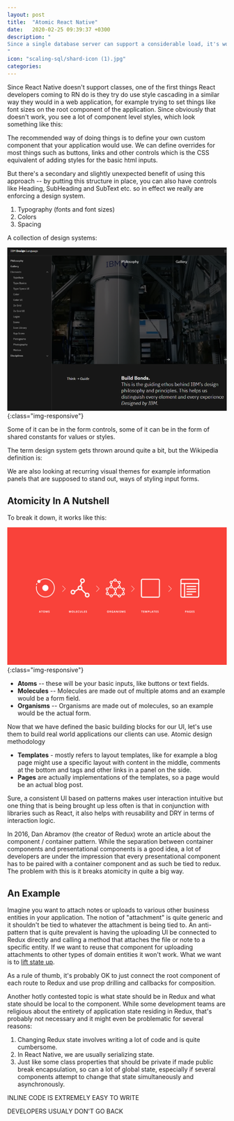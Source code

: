 ```yaml
---
layout: post
title:  "Atomic React Native"
date:   2020-02-25 09:39:37 +0300
description: "
Since a single database server can support a considerable load, it's worth starting off by saying that needing to scale out your database server means your business is doing several things right, so this is a good problem to have. While getting a machine with more processor cores, memory and disk space can alleviate your problems in the short term, at some point needing to distribute your database across multiple machines becomes unavoidable.
"
icon: "scaling-sql/shard-icon (1).jpg"
categories:
---
```

Since React Native doesn't support classes, one of the first things React developers coming to RN do is they try do use style cascading in a similar way they would in a web application, for example trying to set things like font sizes on the root component of the application. Since obviously that doesn't work,  you see a lot of component level styles, which look something like this:

The recommended way of doing things is to define your own custom component that your application would use. We can define overrides for most things such as buttons, links and other controls which is the CSS equivalent of adding styles for the basic html inputs. 

But there's a secondary and slightly unexpected benefit of using this approach -- by putting this structure in place, you can also have controls like Heading, SubHeading and SubText etc. so in effect we really are enforcing a design system.

1. Typography (fonts and font sizes)
2. Colors
3. Spacing

A collection of design systems:

![diagram1](/images/atomic/ibm.png){:class="img-responsive"}

Some of it can be in the form controls, some of it can be in the form of shared constants for values or styles.

The term design system gets thrown around quite a bit, but the Wikipedia definition is:

We are also looking at recurring visual themes for example information panels that are supposed to stand out, ways of styling input forms.

## Atomicity In A Nutshell
To break it down, it works like this:

![diagram1](/images/atomic/atomic-design.jpg){:class="img-responsive"}

* **Atoms** -- these will be your basic inputs, like buttons or text fields.
* **Molecules** -- Molecules are made out of multiple atoms and an example would be a form field.
* **Organisms** -- Organisms are made out of molecules, so an example would be the actual form.

Now that we have defined the basic building blocks for our UI, let's use them to build real world applications our clients can use. Atomic design methodology 

* **Templates** - mostly refers to layout templates, like for example a blog page might use a specific layout with content in the middle, comments at the bottom and tags and other links in a panel on the side.
* **Pages** are actually implementations of the templates, so a page would be an actual blog post.

Sure, a consistent UI based on patterns makes user interaction intuitive but one thing that is being brought up less often is that in conjunction with libraries such as React, it also helps with reusability and DRY in terms of interaction logic. 

In 2016, Dan Abramov (the creator of Redux) wrote an article about the component / container pattern. While the separation between container components and presentational components is a good idea, a lot of developers are under the impression that every presentational component has to be paired with a container component and as such be tied to redux. The problem with this is it breaks atomicity in quite a big way. 

## An Example
Imagine you want to attach notes or uploads to various other business entities in your application. The notion of "attachment" is quite generic and it shouldn't be tied to whatever the attachment is being tied to. An anti-pattern that is quite prevalent is having the uploading UI be connected to Redux directly and calling a method that attaches the file or note to a specific entity. If we want to reuse that component for uploading attachments to other types of domain entities it won't work. What we want is to [lift state up](https://reactjs.org/docs/lifting-state-up.html).

As a rule of thumb, it's probably OK to just connect the root component of each route to Redux and use prop drilling and callbacks for composition.

Another hotly contested topic is what state should be in Redux and what state should be local to the component. While some development teams are religious about the entirety of application state residing in Redux, that's probably not necessary and it might even be problematic for several reasons:

1. Changing Redux state involves writing a lot of code and is quite cumbersome. 
2. In React Native, we are usually serializing state.
3. Just like some class properties that should be private if made public break encapsulation, so can a lot of global state, especially if several components attempt to change that state simultaneously and asynchronously.

INLINE CODE IS EXTREMELY EASY TO WRITE

DEVELOPERS USUALY DON'T GO BACK